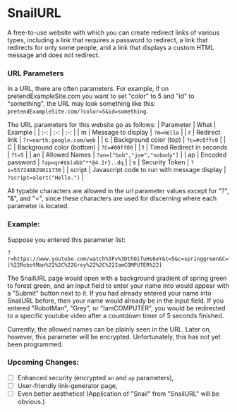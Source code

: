# SnailURL
A free-to-use website with which you can create redirect links of various types, including a link that requires a password to redirect, a link that redirects for only some people, and a link that displays a custom HTML message and does not redirect.

### URL Parameters
In a URL, there are often parameters.  For example, if on pretendExampleSite.com you want to set "color" to 5 and "id" to "something", the URL may look something like this: `pretendExampleSite.com/?color=5&id=something`.

The URL parameters for this website go as follows:
| Parameter | What | Example |
| :-: | :-: | :-: |
| m | Message to display | `?m=Hello` |
| r | Redirect link | `?r=earth.google.com/web` |
| c | Background color (top) | `?c=#c0ffc0` |
| C | Background color (bottom) | `?C=#00ff00` |
| t | Timed Redirect in seconds | `?t=5` |
| an | Allowed Names | `?an=["bob","joe","nobody"]` |
| ap | Encoded password | `?ap=qr#$$(abb^**@4.2r}..dq` |
| s | Security Token | `?s=557248829011730` |
| script | Javascript code to run with message display | `?script=alert("Hello.")` |

All typable characters are allowed in the url parameter values except for "?", "&", and "=", since these characters are used for discerning where each parameter is located.

### Example:
Suppose you entered this parameter list:
```
?r=https://www.youtube.com/watch%3Fv%3DthOifuHs6eY&t=5&c=springgreen&C=forestgreen&s=557248829011730&ap=[%22RobotMan%22%2C%22Grey%22%2C%22IamCOMPUTER%22]
```
The SnailURL page would open with a background gradient of spring green to forest green, and an input field to enter your name into would appear with a "Submit" button next to it.  If you had already entered your name into SnailURL before, then your name would already be in the input field.  If you entered "RobotMan", "Grey", or "IamCOMPUTER", you would be redirected to a specific youtube video after a countdown timer of 5 seconds finished.

Currently, the allowed names can be plainly seen in the URL.  Later on, however, this parameter will be encrypted.  Unfortunately, this has not yet been programmed.

### Upcoming Changes:
 - [ ] Enhanced security (encrypted `an` and `ap` parameters),
 - [ ] User-friendly link-generator page,
 - [ ] Even better aesthetics!  (Application of "Snail" from "SnailURL" will be obvious.)
